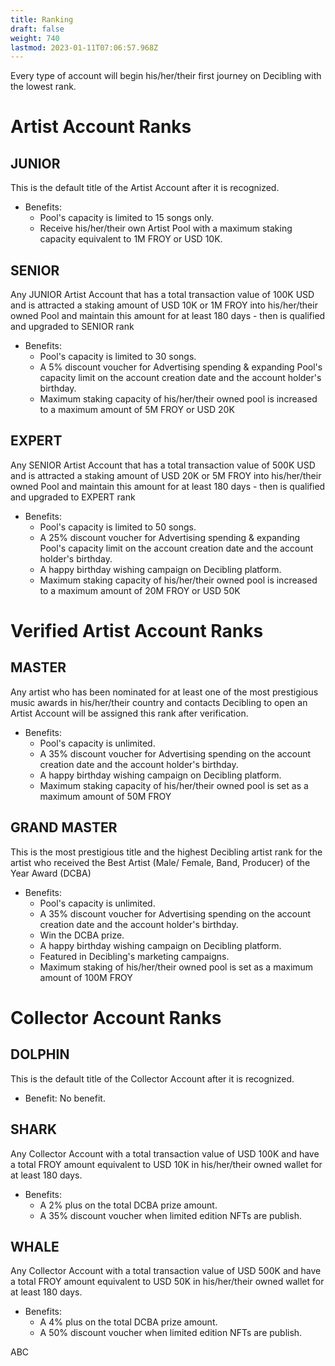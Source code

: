 ```yaml
---
title: Ranking
draft: false
weight: 740
lastmod: 2023-01-11T07:06:57.968Z
---
```

Every type of account will begin his/her/their first journey on Decibling with the lowest rank.

# Artist Account Ranks

## JUNIOR
This is the default title of the Artist Account after it is recognized.
- Benefits: 	
    - Pool's capacity is limited to 15 songs only.
    - Receive his/her/their own Artist Pool with a maximum staking capacity equivalent to 1M FROY or USD 10K.


## SENIOR
Any JUNIOR Artist Account that has a total transaction value of 100K USD and is attracted a staking amount of USD 10K or 1M FROY into his/her/their owned Pool and maintain this amount for at least 180 days - then is qualified and upgraded to SENIOR rank
- Benefits:
    - Pool's capacity is limited to 30 songs.
    - A 5% discount voucher for Advertising spending & expanding Pool's capacity limit on the account creation date and the account holder's birthday.
    - Maximum staking capacity of his/her/their owned pool is increased to a maximum amount of 5M FROY or USD 20K

## EXPERT
Any SENIOR Artist Account that has a total transaction value of 500K USD and is attracted a staking amount of USD 20K or 5M FROY into his/her/their owned Pool and maintain this amount for at least 180 days - then is qualified and upgraded to EXPERT rank
- Benefits:
    - Pool's capacity is limited to 50 songs.
    - A 25% discount voucher for Advertising spending & expanding Pool's capacity limit on the account creation date and the account holder's birthday.
    - A happy birthday wishing campaign on Decibling platform.
    - Maximum staking capacity of his/her/their owned pool is increased to a maximum amount of 20M FROY or USD 50K

# Verified Artist Account Ranks
## MASTER
Any artist who has been nominated for at least one of the most prestigious music awards in his/her/their country and contacts Decibling to open an Artist Account will be assigned this rank after verification.
- Benefits:
    - Pool's capacity is unlimited.
    - A 35% discount voucher for Advertising spending on the account creation date and the account holder's birthday.
    - A happy birthday wishing campaign on Decibling platform.
    - Maximum staking capacity of his/her/their owned pool is set as a maximum amount of 50M FROY

## GRAND MASTER
This is the most prestigious title and the highest Decibling artist rank for the artist who received the Best Artist (Male/ Female, Band, Producer) of the Year Award (DCBA)
- Benefits:
    - Pool's capacity is unlimited.
    - A 35% discount voucher for Advertising spending on the account creation date and the account holder's birthday.
    - Win the DCBA prize.
    - A happy birthday wishing campaign on Decibling platform.
    - Featured in Decibling's marketing campaigns.
    - Maximum staking of his/her/their owned pool is set as a maximum amount of 100M FROY

# Collector Account Ranks
## DOLPHIN
This is the default title of the Collector Account after it is recognized.
- Benefit:	No benefit.

## SHARK
Any Collector Account with a total transaction value of USD 100K and have a total FROY amount equivalent to USD 10K in his/her/their owned wallet for at least 180 days.
- Benefits:
    - A 2% plus on the total DCBA prize amount.
    - A 35% discount voucher when limited edition NFTs are publish.

## WHALE
Any Collector Account with a total transaction value of USD 500K and have a total FROY amount equivalent to USD 50K in his/her/their owned wallet for at least 180 days.
- Benefits:
    - A 4% plus on the total DCBA prize amount.
	- A 50% discount voucher when limited edition NFTs are publish.

ABC 